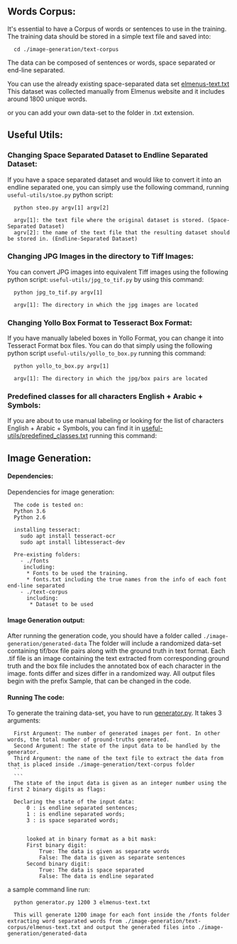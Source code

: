 ## Words Corpus:
  It's essential to have a Corpus of words or sentences to use in the training. The training data should be stored in a simple text file and saved into:
  ```
    cd ./image-generation/text-corpus
  ```
  The data can be composed of sentences or words, space separated or end-line separated.

  You can use the already existing space-separated data set [elmenus-text.txt](./image-generation/text-corpus/elmenus-text.txt) This dataset was collected manually from Elmenus website and it includes around 1800 unique words.

  or you can add your own data-set to the folder in .txt extension.

## Useful Utils:
### Changing Space Separated Dataset to Endline Separated Dataset:
  If you have a space separated dataset and would like to convert it into an endline separated one, you can simply use the following command, running ``` useful-utils/stoe.py ``` python script:
  ```
    python steo.py argv[1] argv[2]

    argv[1]: the text file where the original dataset is stored. (Space-Separated Dataset)
    agrv[2]: the name of the text file that the resulting dataset should be stored in. (Endline-Separated Dataset)
  ```
### Changing JPG Images in the directory to Tiff Images:
  You can convert JPG images into equivalent Tiff images using the following python script: ``` useful-utils/jpg_to_tif.py ``` by using this command:
  ```
    python jpg_to_tif.py argv[1]

    argv[1]: The directory in which the jpg images are located
  ```
### Changing Yollo Box Format to Tesseract Box Format:
  If you have manually labeled boxes in Yollo Format, you can change it into Tesseract Format box files. You can do that simply using the following python script ``` useful-utils/yollo_to_box.py ``` running this command:
  ```
    python yollo_to_box.py argv[1]

    argv[1]: The directory in which the jpg/box pairs are located
  ```
### Predefined classes for all characters English + Arabic + Symbols:
  If you are about to use manual labeling or looking for the list of characters English + Arabic + Symbols, you can find it in [useful-utils/predefined_classes.txt](./useful-utils/predefined_classes.txt) running this command:

## Image Generation:
#### Dependencies:
  Dependencies for image generation:
  ```
    The code is tested on:
    Python 3.6
    Python 2.6

    installing tesseract:
      sudo apt install tesseract-ocr
      sudo apt install libtesseract-dev

    Pre-existing folders:
      - ./fonts
       including:
        * Fonts to be used the training.
        * fonts.txt including the true names from the info of each font end-line separated
      - ./text-corpus
        including:
         * Dataset to be used
  ```
#### Image Generation output:
  After running the generation code, you should have a folder called ```./image-generation/generated-data``` The folder will include a randomized data-set containing tif/box file pairs along with the ground truth in text format.
  Each .tif file is an image containing the text extracted from corresponding ground truth and the box file includes the annotated box of each character in the image. fonts differ and sizes differ in a randomized way. All output files begin with the prefix Sample, that can be changed in the code.

#### Running The code:
  To generate the training data-set, you have to run [generator.py](./image-generation/generator.py). It takes 3 arguments:
  ```
    First Argument: The number of generated images per font. In other words, the total number of ground-truths generated.
    Second Argument: The state of the input data to be handled by the generator.
    Third Argument: the name of the text file to extract the data from that is placed inside ./image-generation/text-corpus folder
    ```
    ```
    The state of the input data is given as an integer number using the first 2 binary digits as flags:

    Declaring the state of the input data:
        0 : is endline separated sentences;
        1 : is endline separated words;
        3 : is space separated words;


        looked at in binary format as a bit mask:
        First binary digit:
            True: The data is given as separate words
            False: The data is given as separate sentences
        Second binary digit:
            True: The data is space separated
            False: The data is endline separated
  ```
  a sample command line run:
  ```
    python generator.py 1200 3 elmenus-text.txt

    This will generate 1200 image for each font inside the /fonts folder extracting word separated words from ./image-generation/text-corpus/elmenus-text.txt and output the generated files into ./image-generation/generated-data
  ```

